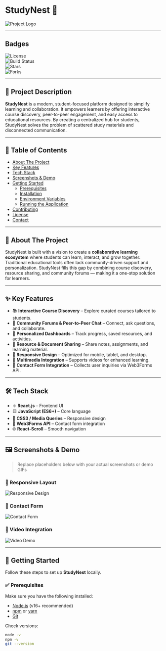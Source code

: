 # StudyNest 📘

![Project Logo](./assets/logo.png)


---

## Badges

![License](https://img.shields.io/badge/License-MIT-blue.svg)  
![Build Status](https://img.shields.io/badge/build-passing-brightgreen)  
![Stars](https://img.shields.io/github/stars/Rajyadav999/StudyNest.svg)  
![Forks](https://img.shields.io/github/forks/Rajyadav999/StudyNest.svg)

---

## 📖 Project Description

**StudyNest** is a modern, student-focused platform designed to simplify learning and collaboration. It empowers learners by offering interactive course discovery, peer-to-peer engagement, and easy access to educational resources. By creating a centralized hub for students, StudyNest solves the problem of scattered study materials and disconnected communication.

---

## 📑 Table of Contents

- [About The Project](#about-the-project)
- [Key Features](#key-features)
- [Tech Stack](#tech-stack)
- [Screenshots & Demo](#screenshots--demo)
- [Getting Started](#getting-started)
  - [Prerequisites](#prerequisites)
  - [Installation](#installation)
  - [Environment Variables](#environment-variables)
  - [Running the Application](#running-the-application)
- [Contributing](#contributing)
- [License](#license)
- [Contact](#contact)

---

## 📘 About The Project

StudyNest is built with a vision to create a **collaborative learning ecosystem** where students can learn, interact, and grow together. Traditional educational tools often lack community-driven support and personalization. StudyNest fills this gap by combining course discovery, resource sharing, and community forums — making it a one-stop solution for learners.

---

## ✨ Key Features

- 📚 **Interactive Course Discovery** – Explore curated courses tailored to students.  
- 💬 **Community Forums & Peer-to-Peer Chat** – Connect, ask questions, and collaborate.  
- 👤 **Personalized Dashboards** – Track progress, saved resources, and activities.  
- 📂 **Resource & Document Sharing** – Share notes, assignments, and learning material.  
- 📱 **Responsive Design** – Optimized for mobile, tablet, and desktop.  
- 🎥 **Multimedia Integration** – Supports videos for enhanced learning.  
- 📩 **Contact Form Integration** – Collects user inquiries via Web3Forms API.  

---

## 🛠 Tech Stack

- ⚛️ **React.js** – Frontend UI  
- 🟨 **JavaScript (ES6+)** – Core language  
- 🎨 **CSS3 / Media Queries** – Responsive design  
- 📡 **Web3Forms API** – Contact form integration  
- 🌐 **React-Scroll** – Smooth navigation  

---

## 🖼 Screenshots & Demo

> Replace placeholders below with your actual screenshots or demo GIFs

### 📱 Responsive Layout
![Responsive Design](./assets/screenshots/responsive.png)

### 📨 Contact Form
![Contact Form](./assets/screenshots/contact-form.png)

### 🎥 Video Integration
![Video Demo](./assets/screenshots/video-demo.gif)

---

## 🚀 Getting Started

Follow these steps to set up **StudyNest** locally.

### ✅ Prerequisites

Make sure you have the following installed:

- [Node.js](https://nodejs.org/) (v16+ recommended)  
- [npm](https://www.npmjs.com/) or [yarn](https://yarnpkg.com/)  
- [Git](https://git-scm.com/)  

Check versions:

```bash
node -v
npm -v
git --version